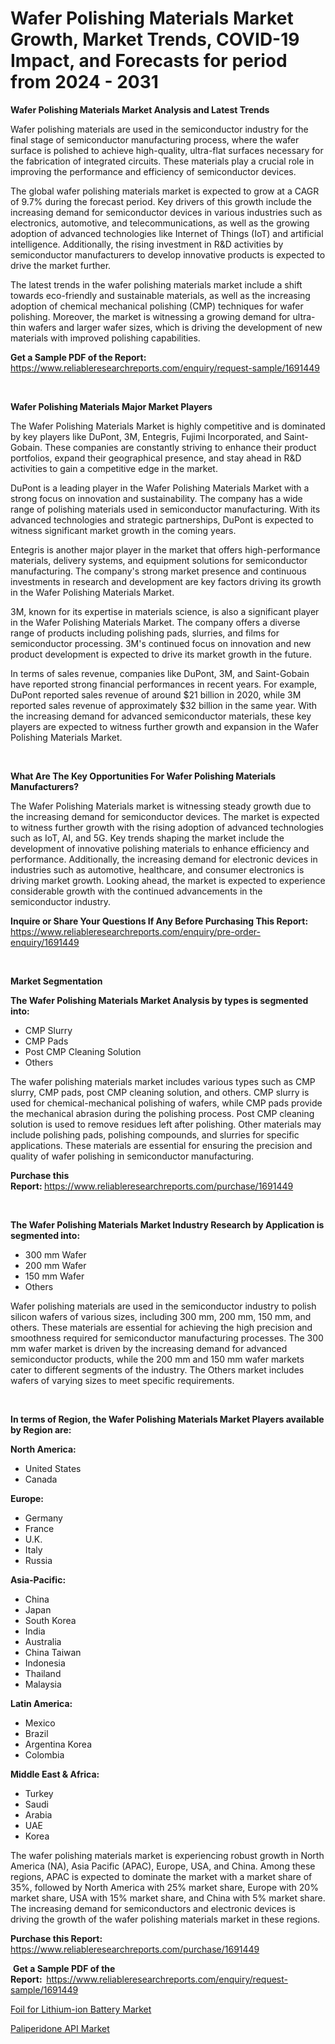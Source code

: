 <p><h1>Wafer Polishing Materials Market Growth, Market Trends, COVID-19 Impact, and Forecasts for period from 2024 - 2031</h1></p><p><strong>Wafer Polishing Materials Market Analysis and Latest Trends</strong></p>
<p><p>Wafer polishing materials are used in the semiconductor industry for the final stage of semiconductor manufacturing process, where the wafer surface is polished to achieve high-quality, ultra-flat surfaces necessary for the fabrication of integrated circuits. These materials play a crucial role in improving the performance and efficiency of semiconductor devices.</p><p>The global wafer polishing materials market is expected to grow at a CAGR of 9.7% during the forecast period. Key drivers of this growth include the increasing demand for semiconductor devices in various industries such as electronics, automotive, and telecommunications, as well as the growing adoption of advanced technologies like Internet of Things (IoT) and artificial intelligence. Additionally, the rising investment in R&D activities by semiconductor manufacturers to develop innovative products is expected to drive the market further.</p><p>The latest trends in the wafer polishing materials market include a shift towards eco-friendly and sustainable materials, as well as the increasing adoption of chemical mechanical polishing (CMP) techniques for wafer polishing. Moreover, the market is witnessing a growing demand for ultra-thin wafers and larger wafer sizes, which is driving the development of new materials with improved polishing capabilities.</p></p>
<p><strong>Get a Sample PDF of the Report:&nbsp;</strong> <a href="https://www.reliableresearchreports.com/enquiry/request-sample/1691449">https://www.reliableresearchreports.com/enquiry/request-sample/1691449</a></p>
<p>&nbsp;</p>
<p><strong>Wafer Polishing Materials Major Market Players</strong></p>
<p><p>The Wafer Polishing Materials Market is highly competitive and is dominated by key players like DuPont, 3M, Entegris, Fujimi Incorporated, and Saint-Gobain. These companies are constantly striving to enhance their product portfolios, expand their geographical presence, and stay ahead in R&D activities to gain a competitive edge in the market.</p><p>DuPont is a leading player in the Wafer Polishing Materials Market with a strong focus on innovation and sustainability. The company has a wide range of polishing materials used in semiconductor manufacturing. With its advanced technologies and strategic partnerships, DuPont is expected to witness significant market growth in the coming years.</p><p>Entegris is another major player in the market that offers high-performance materials, delivery systems, and equipment solutions for semiconductor manufacturing. The company's strong market presence and continuous investments in research and development are key factors driving its growth in the Wafer Polishing Materials Market.</p><p>3M, known for its expertise in materials science, is also a significant player in the Wafer Polishing Materials Market. The company offers a diverse range of products including polishing pads, slurries, and films for semiconductor processing. 3M's continued focus on innovation and new product development is expected to drive its market growth in the future.</p><p>In terms of sales revenue, companies like DuPont, 3M, and Saint-Gobain have reported strong financial performances in recent years. For example, DuPont reported sales revenue of around $21 billion in 2020, while 3M reported sales revenue of approximately $32 billion in the same year. With the increasing demand for advanced semiconductor materials, these key players are expected to witness further growth and expansion in the Wafer Polishing Materials Market.</p></p>
<p>&nbsp;</p>
<p><strong>What Are The Key Opportunities For Wafer Polishing Materials Manufacturers?</strong></p>
<p><p>The Wafer Polishing Materials market is witnessing steady growth due to the increasing demand for semiconductor devices. The market is expected to witness further growth with the rising adoption of advanced technologies such as IoT, AI, and 5G. Key trends shaping the market include the development of innovative polishing materials to enhance efficiency and performance. Additionally, the increasing demand for electronic devices in industries such as automotive, healthcare, and consumer electronics is driving market growth. Looking ahead, the market is expected to experience considerable growth with the continued advancements in the semiconductor industry.</p></p>
<p><strong>Inquire or Share Your Questions If Any Before Purchasing This Report:</strong> <a href="https://www.reliableresearchreports.com/enquiry/pre-order-enquiry/1691449">https://www.reliableresearchreports.com/enquiry/pre-order-enquiry/1691449</a></p>
<p>&nbsp;</p>
<p><strong>Market Segmentation</strong></p>
<p><strong>The Wafer Polishing Materials Market Analysis by types is segmented into:</strong></p>
<p><ul><li>CMP Slurry</li><li>CMP Pads</li><li>Post CMP Cleaning Solution</li><li>Others</li></ul></p>
<p><p>The wafer polishing materials market includes various types such as CMP slurry, CMP pads, post CMP cleaning solution, and others. CMP slurry is used for chemical-mechanical polishing of wafers, while CMP pads provide the mechanical abrasion during the polishing process. Post CMP cleaning solution is used to remove residues left after polishing. Other materials may include polishing pads, polishing compounds, and slurries for specific applications. These materials are essential for ensuring the precision and quality of wafer polishing in semiconductor manufacturing.</p></p>
<p><strong>Purchase this Report:&nbsp;</strong><a href="https://www.reliableresearchreports.com/purchase/1691449">https://www.reliableresearchreports.com/purchase/1691449</a></p>
<p>&nbsp;</p>
<p><strong>The Wafer Polishing Materials Market Industry Research by Application is segmented into:</strong></p>
<p><ul><li>300 mm Wafer</li><li>200 mm Wafer</li><li>150 mm Wafer</li><li>Others</li></ul></p>
<p><p>Wafer polishing materials are used in the semiconductor industry to polish silicon wafers of various sizes, including 300 mm, 200 mm, 150 mm, and others. These materials are essential for achieving the high precision and smoothness required for semiconductor manufacturing processes. The 300 mm wafer market is driven by the increasing demand for advanced semiconductor products, while the 200 mm and 150 mm wafer markets cater to different segments of the industry. The Others market includes wafers of varying sizes to meet specific requirements.</p></p>
<p>&nbsp;</p>
<p><strong>In terms of Region, the Wafer Polishing Materials Market Players available by Region are:</strong></p>
<p>
    <p> <strong> North America: </strong>
        <ul>
            <li>United States</li>
            <li>Canada</li>
        </ul>
        </p> 
    <p> <strong> Europe: </strong>
        <ul>
            <li>Germany</li>
            <li>France</li>
            <li>U.K.</li>
            <li>Italy</li>
            <li>Russia</li>
        </ul>
        </p> 
    <p> <strong> Asia-Pacific: </strong>
        <ul>
            <li>China</li>
            <li>Japan</li>
            <li>South Korea</li>
            <li>India</li>
            <li>Australia</li>
            <li>China Taiwan</li>
            <li>Indonesia</li>
            <li>Thailand</li>
            <li>Malaysia</li>
        </ul>
        </p> 
    <p> <strong> Latin America: </strong>
        <ul>
            <li>Mexico</li>
            <li>Brazil</li>
            <li>Argentina Korea</li>
            <li>Colombia</li>
        </ul>
        </p> 
    <p> <strong> Middle East & Africa: </strong>
        <ul>
            <li>Turkey</li>
            <li>Saudi</li>
            <li>Arabia</li>
            <li>UAE</li>
            <li>Korea</li>
        </ul>
    </p>
    </p>
<p><p>The wafer polishing materials market is experiencing robust growth in North America (NA), Asia Pacific (APAC), Europe, USA, and China. Among these regions, APAC is expected to dominate the market with a market share of 35%, followed by North America with 25% market share, Europe with 20% market share, USA with 15% market share, and China with 5% market share. The increasing demand for semiconductors and electronic devices is driving the growth of the wafer polishing materials market in these regions.</p></p>
<p><strong>Purchase this Report: </strong><a href="https://www.reliableresearchreports.com/purchase/1691449">https://www.reliableresearchreports.com/purchase/1691449</a></p>
<p>&nbsp;<strong>Get a Sample PDF of the Report:&nbsp;&nbsp;</strong><a href="https://www.reliableresearchreports.com/enquiry/request-sample/1691449">https://www.reliableresearchreports.com/enquiry/request-sample/1691449</a></p>
<p><strong></strong></p>
<p><p><a href="https://issuu.com/reportprime-2/docs/foil-for-lithium-ion-battery-market-size-2030.pptx">Foil for Lithium-ion Battery Market</a></p><p><a href="https://issuu.com/reportprime-2/docs/paliperidone-api-market-size-2030.pptx">Paliperidone API Market</a></p></p>